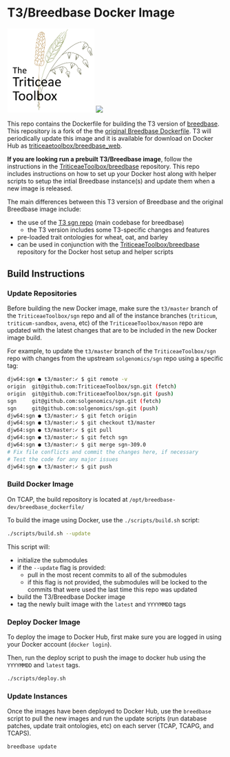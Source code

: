 # T3/Breedbase Docker Image

<p float="left">
  <img src="T3.png" width="40%">
  <img src="Breedbase.png" width="40%">
</p>

This repo contains the Dockerfile for building the T3 version of [breedbase](https://breedbase.org).  This repository is a fork of the the [original Breedbase Dockerfile](https://github.com/solgenomics/breedbase_dockerfile).  T3 will periodically update this image and it is available for download on Docker Hub as [triticeaetoolbox/breedbase_web](https://hub.docker.com/r/triticeaetoolbox/breedbase_web).

**If you are looking run a prebuilt T3/Breedbase image**, follow the instructions in the [TriticeaeToolbox/breedbase](https://github.com/TriticeaeToolbox/breedbase) repository.  This repo includes instructions on how to set up your Docker host along with helper scripts to setup the intial Breedbase instance(s) and update them when a new image is released.

The main differences between this T3 version of Breedbase and the original Breedbase image include:

- the use of the [T3 sgn repo](https://github.com/TriticeaeToolbox/sgn) (main codebase for breedbase)
    - the T3 version includes some T3-specific changes and features
- pre-loaded trait ontologies for wheat, oat, and barley
- can be used in conjunction with the [TriticeaeToolbox/breedbase](https://github.com/TriticeaeToolbox/breedbase) repository for the Docker host setup and helper scripts

## Build Instructions

### Update Repositories

Before building the new Docker image, make sure the `t3/master` branch of the `TriticeaeToolbox/sgn` repo and all of the instance branches (`triticum`, `triticum-sandbox`, `avena`, etc) of the `TriticeaeToolbox/mason` repo are updated with the latest changes that are to be included in the new Docker image build.

For example, to update the `t3/master` branch of the `TriticeaeToolbox/sgn` repo with changes from the upstream `solgenomics/sgn` repo using a specific tag:

```bash
djw64:sgn ● t3/master:✓ $ git remote -v
origin  git@github.com:TriticeaeToolbox/sgn.git (fetch)
origin  git@github.com:TriticeaeToolbox/sgn.git (push)
sgn     git@github.com:solgenomics/sgn.git (fetch)
sgn     git@github.com:solgenomics/sgn.git (push)
djw64:sgn ● t3/master:✓ $ git fetch origin
djw64:sgn ● t3/master:✓ $ git checkout t3/master
djw64:sgn ● t3/master:✓ $ git pull
djw64:sgn ● t3/master:✓ $ git fetch sgn
djw64:sgn ● t3/master:✓ $ git merge sgn-309.0
# Fix file conflicts and commit the changes here, if necessary
# Test the code for any major issues
djw64:sgn ● t3/master:✓ $ git push
```

### Build Docker Image

On TCAP, the build repository is located at `/opt/breedbase-dev/breedbase_dockerfile/`

To build the image using Docker, use the `./scripts/build.sh` script:

```sh
./scripts/build.sh --update
```

This script will:

- initialize the submodules
- if the `--update` flag is provided:
  - pull in the most recent commits to all of the submodules
  - if this flag is not provided, the submodules will be locked to the commits that were used the last time this repo was updated
- build the T3/Breedbase Docker image
- tag the newly built image with the `latest` and `YYYYMMDD` tags

### Deploy Docker Image

To deploy the image to Docker Hub, first make sure you are logged in using your Docker account (`docker login`).

Then, run the deploy script to push the image to docker hub using the `YYYYMMDD` and `latest` tags.

```sh
./scripts/deploy.sh
```

### Update Instances

Once the images have been deployed to Docker Hub, use the `breedbase` script to pull the new images and run the update scripts (run database patches, update trait ontologies, etc) on each server (TCAP, TCAPG, and TCAPS).

```sh
breedbase update
```
